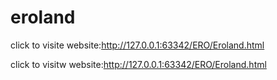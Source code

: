 # eroland

click to visite website:http://127.0.0.1:63342/ERO/Eroland.html

click to visitw website:http://127.0.0.1:63342/ERO/Eroland.html

